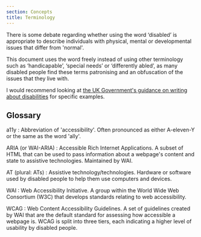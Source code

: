 ```yaml
---
section: Concepts
title: Terminology
---
```


There is some debate regarding whether using the word ‘disabled’ is appropriate to describe individuals with physical, mental or developmental issues that differ from 'normal'. 

This document uses the word freely instead of using other terminology such as ‘handicapable’, ‘special needs’ or ‘differently abled’, as many disabled people find these terms patronising and an obfuscation of the issues that they live with.

I would recommend looking at [the UK Government's guidance on writing about disabilities](https://www.gov.uk/government/publications/inclusive-communication/inclusive-language-words-to-use-and-avoid-when-writing-about-disability) for specific examples.

## Glossary

a11y
: Abbreviation of 'accessibility'. Often pronounced as either A-eleven-Y or the same as the word 'ally'.

ARIA (or WAI-ARIA)
: Accessible Rich Internet Applications. A subset of HTML that can be used to pass information about a webpage's content and state to assistive technologies. Maintained by WAI.

AT (plural: ATs)
: Assistive technology/technologies. Hardware or software used by disabled people to help them use computers and devices.

WAI
: Web Accessibility Initiative. A group within the World Wide Web Consortium (W3C) that develops standards relating to web accessibility.

WCAG
: Web Content Accessibility Guidelines. A set of guidelines created by WAI that are the default standard for assessing how accessible a webpage is. WCAG is split into three tiers, each indicating a higher level of usability by disabled people.